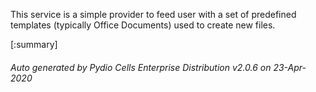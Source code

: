 






This service is a simple provider to feed user with a set of predefined templates (typically Office Documents) used to create new files.

[:summary]

###### Auto generated by Pydio Cells Enterprise Distribution v2.0.6 on 23-Apr-2020
